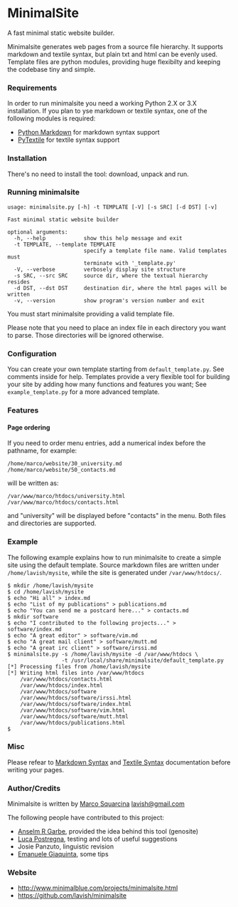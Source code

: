 MinimalSite
===========

A fast minimal static website builder.

Minimalsite generates web pages from a source file hierarchy. It supports
markdown and textile syntax, but plain txt and html can be evenly used.
Template files are python modules, providing huge flexibilty and keeping the
codebase tiny and simple.


### Requirements

In order to run minimalsite you need a working Python 2.X or 3.X installation.
If you plan to yse markdown or textile syntax, one of the following modules is
required:

* [Python Markdown][] for markdown syntax support
* [PyTextile][] for textile syntax support


### Installation

There's no need to install the tool: download, unpack and run.


### Running minimalsite

	usage: minimalsite.py [-h] -t TEMPLATE [-V] [-s SRC] [-d DST] [-v]
	
	Fast minimal static website builder
	
	optional arguments:
	  -h, --help            show this help message and exit
	  -t TEMPLATE, --template TEMPLATE
	                        specify a template file name. Valid templates must
	                        terminate with '_template.py'
	  -V, --verbose         verbosely display site structure
	  -s SRC, --src SRC     source dir, where the textual hierarchy resides
	  -d DST, --dst DST     destination dir, where the html pages will be written
	  -v, --version         show program's version number and exit

You must start minimalsite providing a valid template file.

Please note that you need to place an index file in each directory you want to
parse. Those directories will be ignored otherwise.


### Configuration

You can create your own template starting from `default_template.py`. See
comments inside for help. Templates provide a very flexible tool for building
your site by adding how many functions and features you want; See
`example_template.py` for a more advanced template.


### Features

#### Page ordering

If you need to order menu entries, add a numerical index before the pathname,
for example:

	/home/marco/website/30_university.md
	/home/marco/website/50_contacts.md

will be written as:

	/var/www/marco/htdocs/university.html
	/var/www/marco/htdocs/contacts.html

and "university" will be displayed before "contacts" in the menu. Both files and
directories are supported.


### Example

The following example explains how to run minimalsite to create a simple site
using the default template. Source markdown files are written under
`/home/lavish/mysite`, while the site is generated under `/var/www/htdocs/`.

	$ mkdir /home/lavish/mysite
	$ cd /home/lavish/mysite
	$ echo "Hi all" > index.md
	$ echo "List of my publications" > publications.md
	$ echo "You can send me a postcard here..." > contacts.md
	$ mkdir software
	$ echo "I contributed to the following projects..." > software/index.md
	$ echo "A great editor" > software/vim.md
	$ echo "A great mail client" > software/mutt.md
	$ echo "A great irc client" > software/irssi.md
	$ minimalsite.py -s /home/lavish/mysite -d /var/www/htdocs \
	                 -t /usr/local/share/minimalsite/default_template.py
	[*] Processing files from /home/lavish/mysite
	[*] Writing html files into /var/www/htdocs
	    /var/www/htdocs/contacts.html
	    /var/www/htdocs/index.html
	    /var/www/htdocs/software
		/var/www/htdocs/software/irssi.html
		/var/www/htdocs/software/index.html
		/var/www/htdocs/software/vim.html
		/var/www/htdocs/software/mutt.html
	    /var/www/htdocs/publications.html
	$


### Misc

Please refear to [Markdown Syntax][] and [Textile Syntax][] documentation before writing your pages.


### Author/Credits

Minimalsite is written by [Marco Squarcina][] <lavish@gmail.com>

The following people have contributed to this project:

* [Anselm R Garbe][], provided the idea behind this tool (genosite)
* [Luca Postregna][], testing and lots of useful suggestions
* Josie Panzuto, linguistic revision
* [Emanuele Giaquinta][], some tips


### Website

* http://www.minimalblue.com/projects/minimalsite.html
* https://github.com/lavish/minimalsite


[Python Markdown]:    http://www.freewisdom.org/projects/python-markdown
[PyTextile]:          http://loopcore.com/python-textile/
[Markdown Syntax]:    http://daringfireball.net/projects/markdown/syntax
[Textile Syntax]:     http://en.wikipedia.org/wiki/Textile_(markup_language)
[Marco Squarcina]:    http://www.minimalblue.com/
[Anselm R Garbe]:     http://garbe.us/
[Luca Postregna]:     http://luca.postregna.name/
[Emanuele Giaquinta]: http://tomaw.net/~exg/
